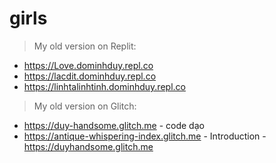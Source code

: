 # girls

> My old version on Replit: 

- https://Love.dominhduy.repl.co
- https://lacdit.dominhduy.repl.co
- https://linhtalinhtinh.dominhduy.repl.co

> My old version on Glitch: 
- https://duy-handsome.glitch.me - code dạo
- https://antique-whispering-index.glitch.me - Introduction - https://duyhandsome.glitch.me
